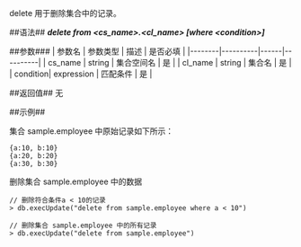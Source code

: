 
delete 用于删除集合中的记录。

##语法##
***delete from \<cs_name\>.\<cl_name\> [where \<condition\>]***

##参数###
| 参数名 | 参数类型 | 描述 | 是否必填 |
|--------|----------|------|----------|
| cs_name | string | 集合空间名  | 是 |
| cl_name | string | 集合名  | 是 |
| condition| expression | 匹配条件  | 是 |

##返回值##
无 

##示例##

集合 sample.employee 中原始记录如下所示：

```lang-json
{a:10, b:10}
{a:20, b:20}
{a:30, b:30}
```

删除集合 sample.employee 中的数据 

```lang-javascript
// 删除符合条件a < 10的记录
> db.execUpdate("delete from sample.employee where a < 10")

// 删除集合 sample.employee 中的所有记录
> db.execUpdate("delete from sample.employee")
```